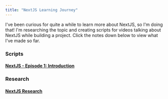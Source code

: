 ```yaml
---
title: "NextJS Learning Journey"
---
```

I've been curious for quite a while to learn more about NextJS, so I'm doing that! I'm researching the topic and creating scripts for videos talking about NextJS while building a project. Click the notes down below to view what I've made so far.

### Scripts
#### [NextJS - Episode 1: Introduction](Research/NextJS/NextJS%20-%20Episode%201.md)

### Research
#### [NextJS Research](Research/NextJS/NextJS%20Research.md)